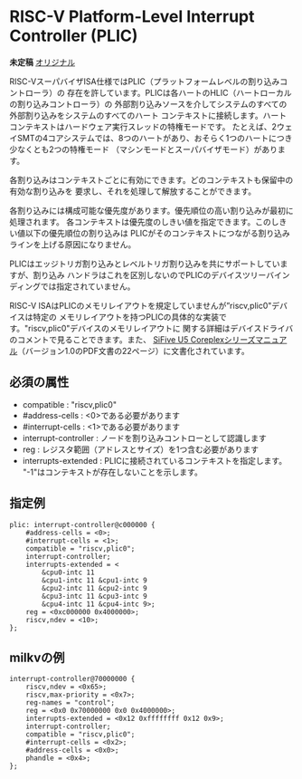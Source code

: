 # RISC-V Platform-Level Interrupt Controller (PLIC)

**未定稿** [オリジナル](https://patchwork.kernel.org/project/linux-kbuild/patch/20170912215715.4186-5-palmer@dabbelt.com/)

RISC-VスーパバイザISA仕様ではPLIC（プラットフォームレベルの割り込みコントローラ）の
存在を許しています。PLICは各ハートのHLIC（ハートローカルの割り込みコントローラ）の
外部割り込みソースを介してシステムのすべての外部割り込みをシステムのすべてのハート
コンテキストに接続します。ハートコンテキストはハードウェア実行スレッドの特権モードです。
たとえば、2ウェイSMTの4コアシステムでは、8つのハートがあり、おそらく1つのハートにつき
少なくとも2つの特権モード （マシンモードとスーパバイザモード）があります。

各割り込みはコンテキストごとに有効にできます。どのコンテキストも保留中の有効な割り込みを
要求し、それを処理して解放することができます。

各割り込みには構成可能な優先度があります。優先順位の高い割り込みが最初に処理されます。
各コンテキストは優先度のしきい値を指定できます。このしきい値以下の優先順位の割り込みは
PLICがそのコンテキストにつながる割り込みラインを上げる原因になりません。

PLICはエッジトリガ割り込みとレベルトリガ割り込みを共にサポートしていますが、割り込み
ハンドラはこれを区別しないのでPLICのデバイスツリーバインディングでは指定されていません。

RISC-V ISAはPLICのメモリレイアウトを規定していませんが”riscv,plic0"デバイスは特定の
メモリレイアウトを持つPLICの具体的な実装です。"riscv,plic0"デバイスのメモリレイアウトに
関する詳細はデバイスドライバのコメントで見ることできます。また、
[SiFive U5 Coreplexシリーズマニュアル](https://www.sifive.com/documentation/coreplex/u5-coreplex-series-manual/)（バージョン1.0のPDF文書の22ページ）に文書化されています。

## 必須の属性

- compatible : "riscv,plic0"
- #address-cells : <0>である必要があります
- #interrupt-cells : <1>である必要があります
- interrupt-controller : ノードを割り込みコントローとして認識します
- reg : レジスタ範囲（アドレスとサイズ）を1つ含む必要があります
- interrupts-extended : PLICに接続されているコンテキストを指定します。
      "-1"はコンテキストが存在しないことを示します。

## 指定例

```
plic: interrupt-controller@c000000 {
    #address-cells = <0>;
    #interrupt-cells = <1>;
    compatible = "riscv,plic0";
    interrupt-controller;
    interrupts-extended = <
        &cpu0-intc 11
        &cpu1-intc 11 &cpu1-intc 9
        &cpu2-intc 11 &cpu2-intc 9
        &cpu3-intc 11 &cpu3-intc 9
        &cpu4-intc 11 &cpu4-intc 9>;
    reg = <0xc000000 0x4000000>;
    riscv,ndev = <10>;
};
```

## milkvの例

```
interrupt-controller@70000000 {
    riscv,ndev = <0x65>;
    riscv,max-priority = <0x7>;
    reg-names = "control";
    reg = <0x0 0x70000000 0x0 0x4000000>;
    interrupts-extended = <0x12 0xffffffff 0x12 0x9>;
    interrupt-controller;
    compatible = "riscv,plic0";
    #interrupt-cells = <0x2>;
    #address-cells = <0x0>;
    phandle = <0x4>;
};
```
